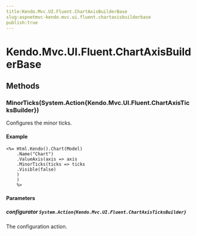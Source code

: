 ```yaml
---
title:Kendo.Mvc.UI.Fluent.ChartAxisBuilderBase
slug:aspnetmvc-kendo.mvc.ui.fluent.chartaxisbuilderbase
publish:true
---
```


# Kendo.Mvc.UI.Fluent.ChartAxisBuilderBase

## Methods

### MinorTicks(System.Action{Kendo.Mvc.UI.Fluent.ChartAxisTicksBuilder})
Configures the minor ticks.

#### Example
    <%= Html.Kendo().Chart(Model)
        .Name("Chart")
        .ValueAxis(axis => axis
        .MinorTicks(ticks => ticks
        .Visible(false)
        )
        )
        %>

#### Parameters

##### configurator `System.Action{Kendo.Mvc.UI.Fluent.ChartAxisTicksBuilder}`
The configuration action.